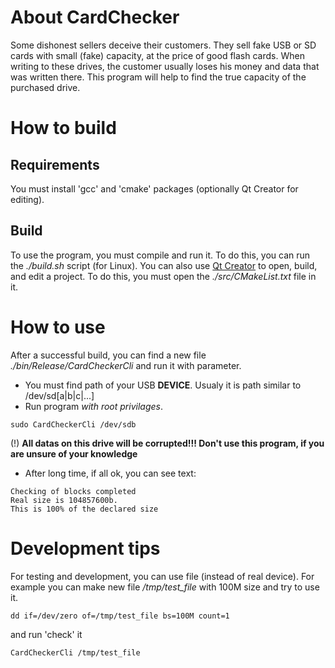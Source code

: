 # About CardChecker
Some dishonest sellers deceive their customers. They sell fake USB or SD cards with small (fake) capacity,
at the price of good flash cards. When writing to these drives, the customer usually loses his money and
data that was written there. This program will help to find the true capacity of the purchased drive.

# How to build

## Requirements
You must install 'gcc' and 'cmake' packages (optionally Qt Creator for editing).

## Build
To use the program, you must compile and run it. To do this, you can run the *./build.sh* script (for Linux).
You can also use [Qt Creator](https://www.qt.io/product/development-tools) to open, build, and edit a project.
To do this, you must open the *./src/CMakeList.txt* file in it.

# How to use
After a successful build, you can find a new file *./bin/Release/CardCheckerCli* and run it with parameter. 
+ You must find path of your USB **DEVICE**. Usualy it is path similar to /dev/sd[a|b|c|...]
+ Run program *with root privilages*.
```
sudo CardCheckerCli /dev/sdb
```

(!) **All datas on this drive will be corrupted!!! Don't use this program, if you are unsure of your knowledge**
+ After long time, if all ok, you can see text:
```
Checking of blocks completed
Real size is 104857600b.
This is 100% of the declared size
```

# Development tips
For testing and development, you can use file (instead of real device). 
For example you can make new file */tmp/test_file* with 100M size and try to use it.
```
dd if=/dev/zero of=/tmp/test_file bs=100M count=1
```
and run 'check' it
```
CardCheckerCli /tmp/test_file
```
